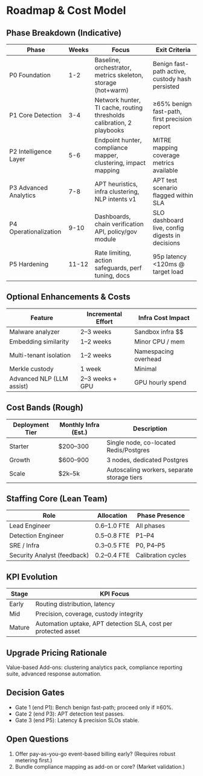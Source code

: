 # Roadmap & Cost Model

## Phase Breakdown (Indicative)
| Phase | Weeks | Focus | Exit Criteria |
|-------|-------|-------|---------------|
| P0 Foundation | 1-2 | Baseline, orchestrator, metrics skeleton, storage (hot+warm) | Benign fast-path active, custody hash persisted |
| P1 Core Detection | 3-4 | Network hunter, TI cache, routing thresholds calibration, 2 playbooks | ≥65% benign fast-path, first precision report |
| P2 Intelligence Layer | 5-6 | Endpoint hunter, compliance mapper, clustering, impact mapping | MITRE mapping coverage metrics available |
| P3 Advanced Analytics | 7-8 | APT heuristics, infra clustering, NLP intents v1 | APT test scenario flagged within SLA |
| P4 Operationalization | 9-10 | Dashboards, chain verification API, policy/gov module | SLO dashboard live, config digests in decisions |
| P5 Hardening | 11-12 | Rate limiting, action safeguards, perf tuning, docs | 95p latency <120ms @ target load |

## Optional Enhancements & Costs
| Feature | Incremental Effort | Infra Cost Impact |
|---------|--------------------|-------------------|
| Malware analyzer | 2–3 weeks | Sandbox infra $$ |
| Embedding similarity | 1–2 weeks | Minor CPU / mem |
| Multi-tenant isolation | 1–2 weeks | Namespacing overhead |
| Merkle custody | 1 week | Minimal |
| Advanced NLP (LLM assist) | 2–3 weeks + GPU | GPU hourly spend |

## Cost Bands (Rough)
| Deployment Tier | Monthly Infra (Est.) | Description |
|-----------------|-----------------------|-------------|
| Starter | $200–300 | Single node, co-located Redis/Postgres |
| Growth | $600–900 | 3 nodes, dedicated Postgres | 
| Scale | $2k–5k | Autoscaling workers, separate storage tiers |

## Staffing Core (Lean Team)
| Role | Allocation | Phase Presence |
|------|-----------|----------------|
| Lead Engineer | 0.6–1.0 FTE | All phases |
| Detection Engineer | 0.5–0.8 FTE | P1–P4 |
| SRE / Infra | 0.3–0.5 FTE | P0, P4–P5 |
| Security Analyst (feedback) | 0.2–0.4 FTE | Calibration cycles |

## KPI Evolution
| Stage | KPI Focus |
|-------|-----------|
| Early | Routing distribution, latency |
| Mid | Precision, coverage, custody integrity |
| Mature | Automation uptake, APT detection SLA, cost per protected asset |

## Upgrade Pricing Rationale
Value-based Add-ons: clustering analytics pack, compliance reporting suite, advanced response automation.

## Decision Gates
- Gate 1 (end P1): Bench benign fast-path; proceed only if ≥60%.
- Gate 2 (end P3): APT detection test passes.
- Gate 3 (end P5): Latency & precision SLOs stable.

## Open Questions
1. Offer pay-as-you-go event-based billing early? (Requires robust metering first.)
2. Bundle compliance mapping as add-on or core? (Market validation.)
